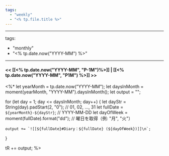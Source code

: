 ```yaml
---
tags:
  - "weekly"
  - "<% tp.file.title %>"
---
```

---
tags:
  - "monthly"
  - "<% tp.date.now("YYYY-MM") %>"
---

#### << [[<% tp.date.now("YYYY-MM", "P-1M")%>]] | [[<% tp.date.now("YYYY-MM", "P1M") %>]] >>

<%*
let yearMonth = tp.date.now("YYYY-MM");
let daysInMonth = moment(yearMonth, "YYYY-MM").daysInMonth();
let output = "";

for (let day = 1; day <= daysInMonth; day++) {
    let dayStr = String(day).padStart(2, "0"); // 01, 02, ..., 31
    let fullDate = `${yearMonth}-${dayStr}`; // YYYY-MM-DD
    let dayOfWeek = moment(fullDate).format("dd"); // 曜日を取得（例: "月", "火"）
    
    output += `![[${fullDate}#Diary：${fullDate} (${dayOfWeek})]]\n`;
}

tR += output;
%>

